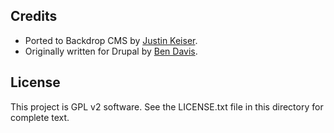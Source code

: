 Credits <!-- This section is required. -->
-------

- Ported to Backdrop CMS by [Justin Keiser](https://github.com/keiserjb).
- Originally written for Drupal by [Ben Davis](https://github.com/davisben).

License
-------

This project is GPL v2 software.
See the LICENSE.txt file in this directory for complete text.